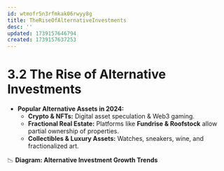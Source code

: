 ```yaml
---
id: wtmofr5n3rfmkak06rwyy8g
title: TheRiseOfAlternativeInvestments
desc: ''
updated: 1739157646794
created: 1739157637253
---
```

# 3.2 The Rise of Alternative Investments

-   **Popular Alternative Assets in 2024:**
    -   **Crypto & NFTs:** Digital asset speculation & Web3 gaming.
    -   **Fractional Real Estate:** Platforms like **Fundrise & Roofstock** allow partial ownership of properties.
    -   **Collectibles & Luxury Assets:** Watches, sneakers, wine, and fractionalized art.

📉 **Diagram: Alternative Investment Growth Trends**